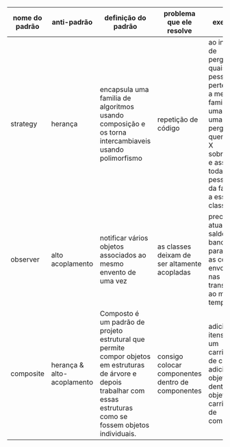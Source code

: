 | nome do padrão | anti-padrão | definição do padrão | problema que ele resolve | exemplo |
|----------------|-------------|---------------------|--------------------------|---------|
| strategy|herança|encapsula uma familia de algoritmos usando composição e os torna intercambiaveis usando polimorfismo| repetição de código | ao invés de perguntar quais pessoas pertencem a mesma familia, uma a uma, pergunto quem têm X sobrenome e associo todas as pessoas da familia a essa classe |
| observer | alto acoplamento | notificar vários objetos associados ao mesmo envento de uma vez | as classes deixam de ser altamente acopladas | precisa atualizar o saldo bancário para todas as contas envolvidas nas transações ao mesmo tempo |
composite | herança & alto-acoplamento |Composto é um padrão de projeto estrutural que permite compor objetos em estruturas de árvore e depois trabalhar com essas estruturas como se fossem objetos individuais. | consigo colocar componentes dentro de componentes | adicionar itens em um carrinho de compra, adiciono objetos dentro do objeto carrinho de compras |
